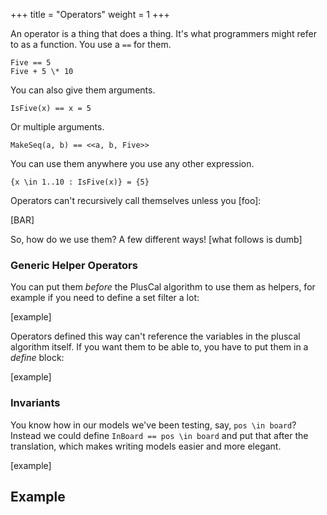 +++
title = "Operators"
weight = 1
+++

An operator is a thing that does a thing. It's what programmers might refer to as a function. You use a `==` for them.

```
Five == 5
Five + 5 \* 10
```

You can also give them arguments.

```
IsFive(x) == x = 5
```

Or multiple arguments.

```
MakeSeq(a, b) == <<a, b, Five>>
```

You can use them anywhere you use any other expression.

```
{x \in 1..10 : IsFive(x)} = {5}
```

Operators can't recursively call themselves unless you [foo]:

[BAR]

So, how do we use them? A few different ways! [what follows is dumb]

### Generic Helper Operators

You can put them _before_ the PlusCal algorithm to use them as helpers, for example if you need to define a set filter a lot:

[example]

Operators defined this way can't reference the variables in the pluscal algorithm itself. If you want them to be able to, you have to put them in a _define_ block:

[example]

### Invariants

You know how in our models we've been testing, say, `pos \in board`? Instead we could define `InBoard == pos \in board` and put that after the translation, which makes writing models easier and more elegant.

[example]

## Example

